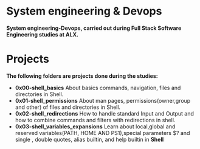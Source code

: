 # System engineering & Devops 

   **System engineering-Devops, carried out during Full Stack Software Engineering studies at ALX.**

# Projects

**The following folders are projects done during the studies:**

+ **0x00-shell_basics**  About basics commands, navigation, files and directories in Shell.
+ **0x01-shell_permissions**  About man pages,  permissions(owner,group and other) of files and directories in Shell.
+ **0x02-shell_redirections** How to handle standard Input and Output and how to combine commands and filters with redirections in shell.
+ **0x03-shell_variables_expansions**  Learn about local,global and reserved variables(PATH, HOME AND PS1),special parameters $? and single , double quotes, alias builtin, and help builtin in **Shell**


